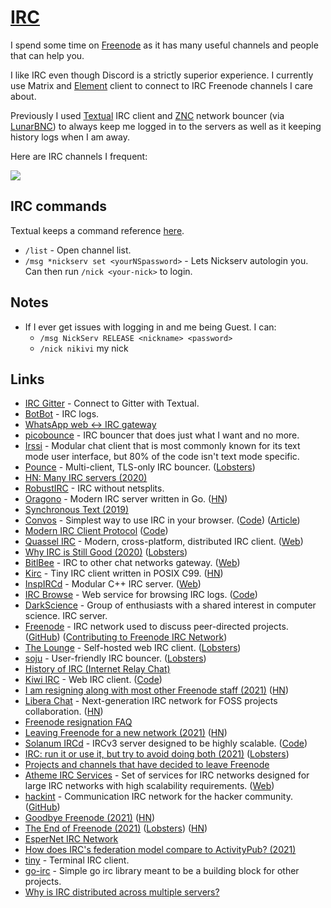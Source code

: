 # [IRC](http://en.wikipedia.org/wiki/Internet_Relay_Chat)

I spend some time on [Freenode](https://freenode.net/) as it has many useful channels and people that can help you.

I like IRC even though Discord is a strictly superior experience. I currently use Matrix and [Element](https://element.io) client to connect to IRC Freenode channels I care about.

Previously I used [Textual](../macOS/apps/textual.md) IRC client and [ZNC](http://en.wikipedia.org/wiki/ZNC) network bouncer (via [LunarBNC](https://lunarbnc.net)) to always keep me logged in to the servers as well as it keeping history logs when I am away.

Here are IRC channels I frequent:

![](https://i.imgur.com/rrI7FIp.png)

## IRC commands

Textual keeps a command reference [here](https://help.codeux.com/textual/Command-Reference.kb).

- `/list` - Open channel list.
- `/msg *nickserv set <yourNSpassword>` - Lets Nickserv autologin you. Can then run `/nick <your-nick>` to login.

## Notes

- If I ever get issues with logging in and me being Guest. I can:
  - `/msg NickServ RELEASE <nickname> <password>`
  - `/nick nikivi` my nick

## Links

- [IRC Gitter](https://irc.gitter.im/) - Connect to Gitter with Textual.
- [BotBot](https://botbot.me/) - IRC logs.
- [WhatsApp web <-> IRC gateway](https://github.com/lieuwex/whapp-irc)
- [picobounce](https://github.com/begriffs/picobounce) - IRC bouncer that does just what I want and no more.
- [Irssi](https://github.com/irssi/irssi) - Modular chat client that is most commonly known for its text mode user interface, but 80% of the code isn't text mode specific.
- [Pounce](https://git.causal.agency/pounce/about/) - Multi-client, TLS-only IRC bouncer. ([Lobsters](https://lobste.rs/s/aezalh/pounce_new_irc_bouncer))
- [HN: Many IRC servers (2020)](https://news.ycombinator.com/item?id=22892015)
- [RobustIRC](https://robustirc.net/) - IRC without netsplits.
- [Oragono](https://github.com/oragono/oragono) - Modern IRC server written in Go. ([HN](https://news.ycombinator.com/item?id=23113323))
- [Synchronous Text (2019)](http://exple.tive.org/blarg/2019/04/26/synchronous-text/)
- [Convos](https://convos.chat/) - Simplest way to use IRC in your browser. ([Code](https://github.com/Nordaaker/convos)) ([Article](https://serhack.me/articles/convos-web-client-persistent-irc/))
- [Modern IRC Client Protocol](https://modern.ircdocs.horse/) ([Code](https://github.com/ircdocs/modern-irc))
- [Quassel IRC](https://github.com/quassel/quassel) - Modern, cross-platform, distributed IRC client. ([Web](https://quassel-irc.org/))
- [Why IRC is Still Good (2020)](https://www.paritybit.ca/blog/why-irc-is-still-good) ([Lobsters](https://lobste.rs/s/rzesjq/why_irc_is_still_good_current_year))
- [BitlBee](https://github.com/bitlbee/bitlbee) - IRC to other chat networks gateway. ([Web](https://www.bitlbee.org/main.php/news.r.html))
- [Kirc](https://github.com/mcpcpc/kirc) - Tiny IRC client written in POSIX C99. ([HN](https://news.ycombinator.com/item?id=24491839))
- [InspIRCd](https://github.com/inspircd/inspircd) - Modular C++ IRC server. ([Web](https://www.inspircd.org/))
- [IRC Browse](https://ircbrowse.tomsmeding.com/) - Web service for browsing IRC logs. ([Code](https://github.com/tomsmeding/ircbrowse))
- [DarkScience](https://www.darkscience.net/) - Group of enthusiasts with a shared interest in computer science. IRC server.
- [Freenode](https://freenode.net/) - IRC network used to discuss peer-directed projects. ([GitHub](https://github.com/freenode)) ([Contributing to Freenode IRC Network](https://freenode.net/contributing))
- [The Lounge](https://thelounge.chat/) - Self-hosted web IRC client. ([Lobsters](https://lobste.rs/s/s9yl76/self_hosted_web_irc_client))
- [soju](https://sr.ht/~emersion/soju/) - User-friendly IRC bouncer. ([Lobsters](https://lobste.rs/s/0dnybw/soju_user_friendly_irc_bouncer))
- [History of IRC (Internet Relay Chat)](https://daniel.haxx.se/irchistory.html)
- [Kiwi IRC](https://kiwiirc.com/) - Web IRC client. ([Code](https://github.com/kiwiirc/kiwiirc))
- [I am resigning along with most other Freenode staff (2021)](https://p.haavard.me/407) ([HN](https://news.ycombinator.com/item?id=27153338))
- [Libera Chat](https://libera.chat/) - Next-generation IRC network for FOSS projects collaboration. ([HN](https://news.ycombinator.com/item?id=27207734))
- [Freenode resignation FAQ](https://gist.github.com/joepie91/df80d8d36cd9d1bde46ba018af497409/)
- [Leaving Freenode for a new network (2021)](https://www.kline.sh/) ([HN](https://news.ycombinator.com/item?id=27207440))
- [Solanum IRCd](https://solanum.chat/) - IRCv3 server designed to be highly scalable. ([Code](https://github.com/solanum-ircd/solanum))
- [IRC: run it or use it, but try to avoid doing both (2021)](https://rachelbythebay.com/w/2021/05/26/irc/) ([Lobsters](https://lobste.rs/s/bnwwtx/irc_run_it_use_it_try_avoid_doing_both))
- [Projects and channels that have decided to leave Freenode](https://github.com/siraben/freenode-exodus)
- [Atheme IRC Services](https://github.com/atheme/atheme) - Set of services for IRC networks designed for large IRC networks with high scalability requirements. ([Web](https://atheme.github.io/atheme.html))
- [hackint](https://hackint.org/) - Communication IRC network for the hacker community. ([GitHub](https://github.com/hackint/))
- [Goodbye Freenode (2021)](https://nedbatchelder.com/blog/202106/goodbye_freenode.html) ([HN](https://news.ycombinator.com/item?id=27491967))
- [The End of Freenode (2021)](https://ariadne.space/2021/06/14/the-end-of-freenode/) ([Lobsters](https://lobste.rs/s/r0fddp/end_freenode)) ([HN](https://news.ycombinator.com/item?id=27499946))
- [EsperNet IRC Network](https://www.esper.net/)
- [How does IRC's federation model compare to ActivityPub? (2021)](https://drewdevault.com/2021/07/03/How-does-IRC-federate.html)
- [tiny](https://github.com/osa1/tiny) - Terminal IRC client.
- [go-irc](https://github.com/go-irc/irc) - Simple go irc library meant to be a building block for other projects.
- [Why is IRC distributed across multiple servers?](https://gist.github.com/rain-1/c4be54e6506116c7b99e8f474a3b1ca8)
